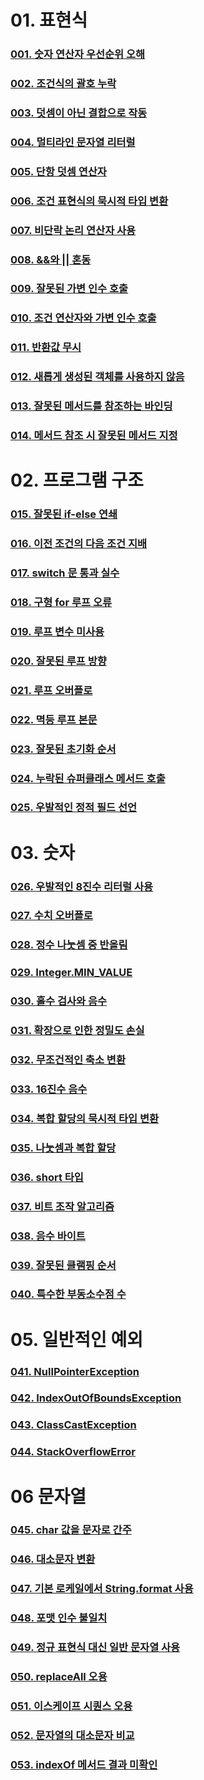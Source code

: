 # 01. 표현식
### [001. 숫자 연산자 우선순위 오해](docs/01/001.md)
### [002. 조건식의 괄호 누락](docs/01/002.md)
### [003. 덧셈이 아닌 결합으로 작동](docs/01/003.md)
### [004. 멀티라인 문자열 리터럴](docs/01/004.md)
### [005. 단항 덧셈 연산자](docs/01/005.md)
### [006. 조건 표현식의 묵시적 타입 변환](docs/01/006.md)
### [007. 비단락 논리 연산자 사용](docs/01/007.md)
### [008. &&와 || 혼동](docs/01/008.md)
### [009. 잘못된 가변 인수 호출](docs/01/009.md)
### [010. 조건 연산자와 가변 인수 호출](docs/01/010.md)
### [011. 반환값 무시](docs/01/011.md)
### [012. 새롭게 생성된 객체를 사용하지 않음](docs/01/012.md)
### [013. 잘못된 메서드를 참조하는 바인딩](docs/01/013.md)
### [014. 메서드 참조 시 잘못된 메서드 지정](docs/01/014.md)

# 02. 프로그램 구조
### [015. 잘못된 if-else 연쇄](docs/02/015.md)
### [016. 이전 조건의 다음 조건 지배](docs/02/016.md)
### [017. switch 문 통과 실수](docs/02/017.md)
### [018. 구형 for 루프 오류](docs/02/018.md)
### [019. 루프 변수 미사용](docs/02/019.md)
### [020. 잘못된 루프 방향](docs/02/020.md)
### [021. 루프 오버플로](docs/02/021.md)
### [022. 멱등 루프 본문](docs/02/022.md)
### [023. 잘못된 초기화 순서](docs/02/023.md)
### [024. 누락된 슈퍼클래스 메서드 호출](docs/02/024.md)
### [025. 우발적인 정적 필드 선언](docs/02/025.md)

# 03. 숫자
### [026. 우발적인 8진수 리터럴 사용](docs/03/026.md)
### [027. 수치 오버플로](docs/03/027.md)
### [028. 정수 나눗셈 중 반올림](docs/03/028.md)
### [029. Integer.MIN_VALUE](docs/03/029.md)
### [030. 홀수 검사와 음수](docs/03/030.md)
### [031. 확장으로 인한 정밀도 손실](docs/03/031.md)
### [032. 무조건적인 축소 변환](docs/03/032.md)
### [033. 16진수 음수](docs/03/033.md)
### [034. 복합 할당의 묵시적 타입 변환](docs/03/034.md)
### [035. 나눗셈과 복합 할당](docs/03/035.md)
### [036. short 타입](docs/03/036.md)
### [037. 비트 조작 알고리즘](docs/03/037.md)
### [038. 음수 바이트](docs/03/038.md)
### [039. 잘못된 클램핑 순서](docs/03/039.md)
### [040. 특수한 부동소수점 수](docs/03/040.md)

# 05. 일반적인 예외
### [041. NullPointerException](docs/04/041.md)
### [042. IndexOutOfBoundsException](docs/04/042.md)
### [043. ClassCastException](docs/04/043.md)
### [044. StackOverflowError](docs/04/044.md)

# 06 문자열
### [045. char 값을 문자로 간주](docs/05/045.md)
### [046. 대소문자 변환](docs/05/046.md)
### [047. 기본 로케일에서 String.format 사용](docs/05/047.md)
### [048. 포맷 인수 불일치](docs/05/048.md)
### [049. 정규 표현식 대신 일반 문자열 사용](docs/05/049.md)
### [050. replaceAll 오용](docs/05/050.md)
### [051. 이스케이프 시퀀스 오용](docs/05/051.md)
### [052. 문자열의 대소문자 비교](docs/05/052.md)
### [053. indexOf 메서드 결과 미확인](docs/05/053.md)
